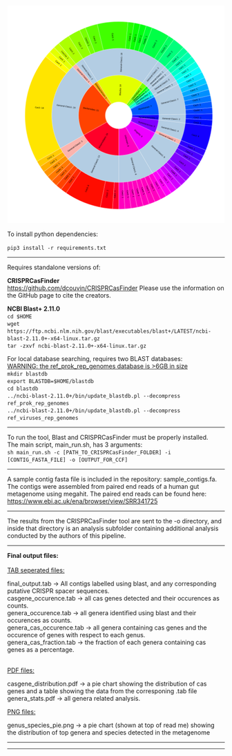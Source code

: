 ![alt text](https://github.com/sareeves96/crispr_metagenomics_pipeline/blob/main/cas_class_genus.png?raw=true)

To install python dependencies:

`pip3 install -r requirements.txt`
***

Requires standalone versions of:

<b> CRISPRCasFinder </b> <br/>
https://github.com/dcouvin/CRISPRCasFinder
Please use the information on the GitHub page to cite the creators.

<b> NCBI Blast+ 2.11.0 </b> <br/>
`cd $HOME`  
`wget https://ftp.ncbi.nlm.nih.gov/blast/executables/blast+/LATEST/ncbi-blast-2.11.0+-x64-linux.tar.gz`  
`tar -zxvf ncbi-blast-2.11.0+-x64-linux.tar.gz`

For local database searching, requires two BLAST databases: <br/>
<u> WARNING: the ref_prok_rep_genomes database is >6GB in size </u>  
`mkdir blastdb`  
`export BLASTDB=$HOME/blastdb`  
`cd blastdb`  
`../ncbi-blast-2.11.0+/bin/update_blastdb.pl --decompress ref_prok_rep_genomes`  
`../ncbi-blast-2.11.0+/bin/update_blastdb.pl --decompress ref_viruses_rep_genomes`  

***
To run the tool, Blast and CRISPRCasFinder must be properly installed.  
The main script, main_run.sh, has 3 arguments:  
`sh main_run.sh -c [PATH_TO_CRISPRCasFinder_FOLDER] -i [CONTIG_FASTA_FILE] -o [OUTPUT_FOR_CCF]`
***
A sample contig fasta file is included in the repository: sample_contigs.fa. The contigs were assembled from paired end reads of a human gut metagenome using megahit. The paired end reads can be found here:  
https://www.ebi.ac.uk/ena/browser/view/SRR341725
***
The results from the CRISPRCasFinder tool are sent to the -o directory, and inside that directory is an analysis subfolder containing additional analysis conducted by the authors of this pipeline.
***
<b> Final output files:  </b> <br/>
<br/>
<u> TAB seperated files: </u> <br/>

final_output.tab -> All contigs labelled using blast, and any corresponding putative CRISPR spacer sequences. <br/>
casgene_occurence.tab -> all cas genes detected and their occurences as counts. <br/>
genera_occurence.tab -> all genera identified using blast and their occurences as counts. <br/>
genera_cas_occurence.tab -> all genera containing cas genes and the occurence of genes with respect to each genus. <br/>
genera_cas_fraction.tab -> the fraction of each genera containing cas genes as a percentage. </br>
<br/>

<u> PDF files: </u> <br/>

casgene_distribution.pdf -> a pie chart showing the distribution of cas genes and a table showing the data from the corresponing .tab file <br/>
genera_stats.pdf -> all genera related analysis. <br/>

<u> PNG files: </u> <br/>

genus_species_pie.png -> a pie chart (shown at top of read me) showing the distribution of top genera and species detected in the metagenome
***
***
